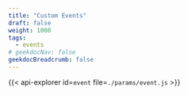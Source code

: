 ```yaml
---
title: "Custom Events"
draft: false
weight: 1000
tags:
  - events
# geekdocNav: false
geekdocBreadcrumb: false
---
```


{{< api-explorer id=`event` file=`./params/event.js` >}}

